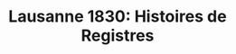 ---
slug: https://lausanne1830.ch/
title: 'Lausanne 1830: Histoires de Registres'
imgSrc: '/images/lausanne1830.png'
tags: ['UNIL', 'EPFL', 'Serious Game', 'History']
external: true
---